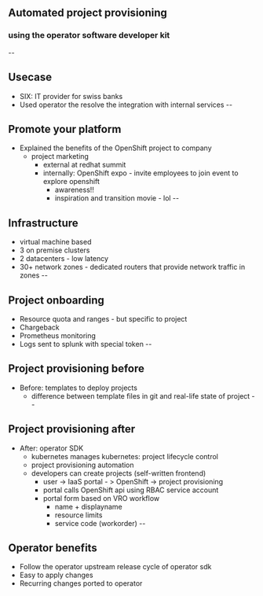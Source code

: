 ## Automated project provisioning
### using the operator software developer kit
--
## Usecase
* SIX: IT provider for swiss banks
* Used operator the resolve the integration with internal services
--
## Promote your platform
* Explained the  benefits of the OpenShift project to company
  * project marketing
    * external at redhat summit
    * internally: OpenShift expo - invite employees to join event to explore openshift
      * awareness!!
      * inspiration and transition movie - lol
--
## Infrastructure
* virtual machine based
* 3 on premise clusters
* 2 datacenters - low latency
* 30+ network zones - dedicated routers that provide network traffic in zones
--
## Project onboarding
* Resource quota and ranges - but specific to project
* Chargeback
* Prometheus monitoring
* Logs sent to splunk with special token
--
## Project provisioning before
* Before: templates to deploy projects
  * difference between template files in git and real-life state of project
--
## Project provisioning after
* After: operator SDK
  * kubernetes manages kubernetes: project lifecycle control
  * project provisioning automation
  * developers can create projects (self-written frontend)
    * user -> IaaS portal - > OpenShift -> project provisioning
    * portal calls OpenShift api using RBAC service account
    * portal form based on VRO workflow
      * name + displayname
      * resource limits
      * service code (workorder)
--
## Operator benefits
* Follow the operator upstream release cycle of operator sdk
* Easy to apply changes
* Recurring changes ported to operator
